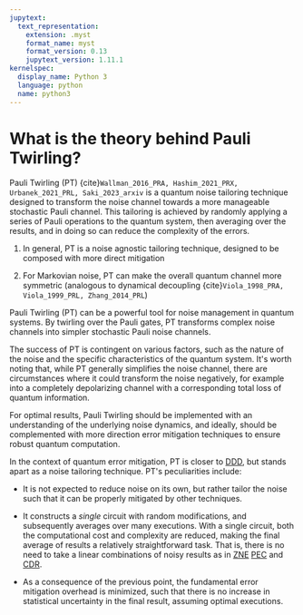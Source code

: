 ```yaml
---
jupytext:
  text_representation:
    extension: .myst
    format_name: myst
    format_version: 0.13
    jupytext_version: 1.11.1
kernelspec:
  display_name: Python 3
  language: python
  name: python3
---
```


# What is the theory behind Pauli Twirling?

Pauli Twirling (PT) {cite}`Wallman_2016_PRA, Hashim_2021_PRX, Urbanek_2021_PRL, Saki_2023_arxiv`
is a quantum noise tailoring technique designed to transform the noise channel
towards a more manageable stochastic Pauli channel. This tailoring is achieved
by randomly applying a series of Pauli operations to the quantum system, then
averaging over the results, and in doing so can reduce the complexity of the errors.

1. In general, PT is a noise agnostic tailoring technique, designed to be composed with more direct mitigation

2. For Markovian noise, PT can make the overall quantum channel more symmetric (analogous to dynamical decoupling {cite}`Viola_1998_PRA, Viola_1999_PRL, Zhang_2014_PRL`)

Pauli Twirling (PT) can be a powerful tool for noise management in quantum systems. By twirling over the Pauli gates, PT transforms complex noise channels into simpler stochastic Pauli noise channels.

The success of PT is contingent on various factors, such as the nature of the noise and the specific characteristics of the quantum system. It's worth noting that, while PT generally simplifies the noise channel, there are circumstances where it could transform the noise negatively, for example into a completely depolarizing channel with a corresponding total loss of quantum information.

For optimal results, Pauli Twirling should be implemented with an understanding of the underlying noise dynamics, and ideally, should be complemented with more direction error mitigation techniques to ensure robust quantum computation.

In the context of quantum error mitigation, PT is closer to [DDD](ddd-5-theory.md), but stands apart as a noise tailoring technique. PT's peculiarities include:

- It is not expected to reduce noise on its own, but rather tailor the noise such that it can be properly mitigated by other techniques.

- It constructs a _single_ circuit with random modifications, and subsequently averages over many executions.
With a single circuit, both the computational cost and complexity are reduced, making the final average of results a relatively straightforward task. That is, there is no need to take a linear combinations of noisy results as in [ZNE](zne-5-theory.md) [PEC](pec-5-theory.md) and [CDR](cdr-5-theory.md).

- As a consequence of the previous point, the fundamental error mitigation overhead is minimized,
such that there is no increase in statistical uncertainty in the final result, assuming optimal executions.
